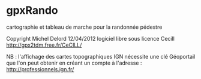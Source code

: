 # gpxRando
cartographie et tableau de marche pour la randonnée pédestre

Copyright Michel Delord 12/04/2012 logiciel libre sous licence Cecill
http://gpx2tdm.free.fr/CeCILL/

NB : l'affichage des cartes topographiques IGN nécessite une clé Géoportail 
que l'on peut obtenir en créant un compte à l'adresse : http://professionnels.ign.fr/
